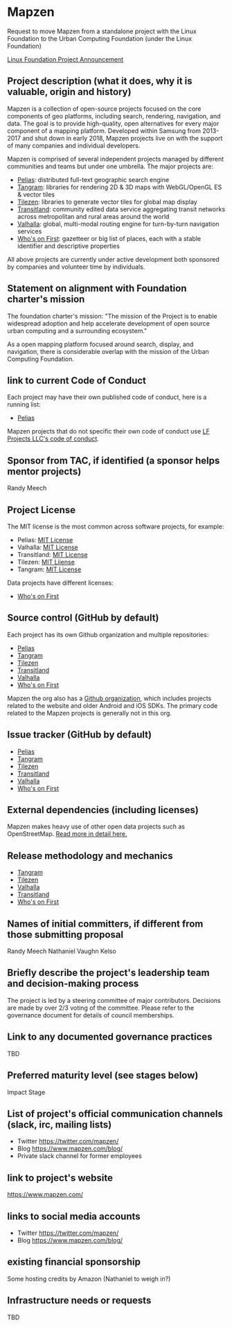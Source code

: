 # Mapzen

Request to move Mapzen from a standalone project with the Linux Foundation to the Urban Computing Foundation (under the Linux Foundation)

[Linux Foundation Project Announcement](https://www.linuxfoundation.org/press-release/2019/01/mapzen-open-source-data-and-software-for-real-time-mapping-applications-to-become-a-linux-foundation-project/)

## Project description (what it does, why it is valuable, origin and history)

Mapzen is a collection of open-source projects focused on the core components of geo platforms, including search, rendering, navigation, and data. The goal is to provide high-quality, open alternatives for every major component of a mapping platform. Developed within Samsung from 2013-2017 and shut down in early 2018, Mapzen projects live on with the support of many companies and individual developers.

Mapzen is comprised of several independent projects managed by different communities and teams but under one umbrella. The major projects are:

- [Pelias](https://github.com/pelias/): distributed full-text geographic search engine
- [Tangram](https://github.com/tangrams/): libraries for rendering 2D & 3D maps with WebGL/OpenGL ES & vector tiles
- [Tilezen](https://github.com/tilezen/): libraries to generate vector tiles for global map display
- [Transitland](https://github.com/transitland/): community edited data service aggregating transit networks across metropolitan and rural areas around the world
- [Valhalla](https://github.com/valhalla/): global, multi-modal routing engine for turn-by-turn navigation services
- [Who's on First](https://github.com/whosonfirst-data/): gazetteer or big list of places, each with a stable identifier and descriptive properties

All above projects are currently under active development both sponsored by companies and volunteer time by individuals.

## Statement on alignment with Foundation charter's mission

The foundation charter's mission: "The mission of the Project is to enable widespread adoption and help accelerate development of open source urban computing and a surrounding ecosystem."

As a open mapping platform focused around search, display, and navigation, there is considerable overlap with the mission of the Urban Computing Foundation.

## link to current Code of Conduct

Each project may have their own published code of conduct, here is a running list:

- [Pelias](https://pelias.io/code_of_conduct.html)

Mapzen projects that do not specific their own code of conduct use [LF Projects LLC's code of conduct](https://lfprojects.org/policies/code-of-conduct/).

## Sponsor from TAC, if identified (a sponsor helps mentor projects)

Randy Meech

## Project License

The MIT license is the most common across software projects, for example:

- Pelias: [MIT License](https://github.com/pelias/pelias/blob/master/LICENSE)
- Valhalla: [MIT License](https://github.com/valhalla/valhalla/blob/master/COPYING)
- Transitland: [MIT License](https://github.com/transitland/transitland-datastore/blob/master/LICENSE.txt)
- Tilezen: [MIT Liiense](https://github.com/tilezen/vector-datasource/blob/master/docs/LICENSE.md)
- Tangram: [MIT License](https://github.com/tangrams/tangram/blob/master/LICENSE)

Data projects have different licenses:

- [Who's on First](https://github.com/whosonfirst-data/whosonfirst-data-admin-us/blob/master/LICENSE.md)

## Source control (GitHub by default)

Each project has its own Github organization and multiple repositories:

- [Pelias](https://github.com/pelias/)
- [Tangram](https://github.com/tangrams/)
- [Tilezen](https://github.com/tilezen/)
- [Transitland](https://github.com/transitland/)
- [Valhalla](https://github.com/valhalla/)
- [Who's on First](https://github.com/whosonfirst-data/)

Mapzen the org also has a [Github organization](https://github.com/mapzen/), which includes projects related to the website and older Android and iOS SDKs. The primary code related to the Mapzen projects is generally not in this org.

## Issue tracker (GitHub by default)

- [Pelias](https://github.com/pelias/pelias/issues)
- [Tangram](https://github.com/tangrams/tangram/issues)
- [Tilezen](https://github.com/tilezen/vector-datasource/issues)
- [Transitland](https://github.com/transitland/transitland/issues)
- [Valhalla](https://github.com/valhalla/valhalla/issues)
- [Who's on First](https://github.com/whosonfirst-data/whosonfirst-data/issues)

## External dependencies (including licenses)

Mapzen makes heavy use of other open data projects such as OpenStreetMap. [Read more in detail here.](https://www.mapzen.com/rights/)

## Release methodology and mechanics

- [Tangram](https://github.com/tangrams/tangram/blob/master/CONTRIBUTING.md)
- [Tilezen](https://tilezen.readthedocs.io/en/v1.7.0/CONTRIBUTING/)
- [Valhalla](https://valhalla.readthedocs.io/en/latest/releasing/)
- [Transitland](https://github.com/transitland/transitland-datastore/blob/master/doc/development-practices.md)
- [Who's on First](https://www.whosonfirst.org/docs/contributing/)

## Names of initial committers, if different from those submitting proposal

Randy Meech
Nathaniel Vaughn Kelso

## Briefly describe the project's leadership team and decision-making process

The project is led by a steering committee of major contributors. Decisions are made by over 2/3 voting of the committee. Please refer to the governance document for details of council memberships.

## Link to any documented governance practices

TBD

## Preferred maturity level (see stages below)

Impact Stage

## List of project's official communication channels (slack, irc, mailing lists)

- Twitter https://twitter.com/mapzen/
- Blog https://www.mapzen.com/blog/
- Private slack channel for former employees

## link to project's website

https://www.mapzen.com/

## links to social media accounts

- Twitter https://twitter.com/mapzen/
- Blog https://www.mapzen.com/blog/

## existing financial sponsorship

Some hosting credits by Amazon (Nathaniel to weigh in?)

## Infrastructure needs or requests

TBD

